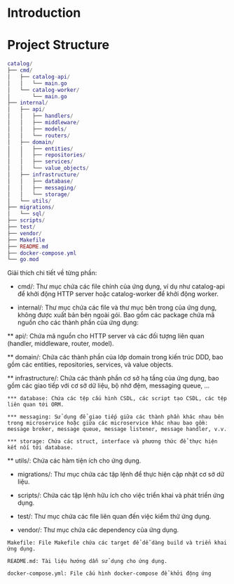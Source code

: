 # Introduction


# Project Structure
```lua
catalog/
├── cmd/
│   ├── catalog-api/
│   │   └── main.go
│   └── catalog-worker/
│       └── main.go
├── internal/
│   ├── api/
│   │   ├── handlers/
│   │   ├── middleware/
│   │   ├── models/
│   │   └── routers/
│   ├── domain/
│   │   ├── entities/
│   │   ├── repositories/
│   │   ├── services/
│   │   └── value_objects/
│   ├── infrastructure/
│   │   ├── database/
│   │   ├── messaging/
│   │   └── storage/
│   └── utils/
├── migrations/
│   └── sql/
├── scripts/
├── test/
├── vendor/
├── Makefile
├── README.md
├── docker-compose.yml
└── go.mod
```
Giải thích chi tiết về từng phần:

* cmd/: Thư mục chứa các file chính của ứng dụng, ví dụ như catalog-api để khởi động HTTP server hoặc catalog-worker để khởi động worker.

* internal/: Thư mục chứa các file và thư mục bên trong của ứng dụng, không được xuất bản bên ngoài gói. Bao gồm các package chứa mã nguồn cho các thành phần của ứng dụng:

** api/: Chứa mã nguồn cho HTTP server và các đối tượng liên quan (handler, middleware, router, model).

** domain/: Chứa các thành phần của lớp domain trong kiến trúc DDD, bao gồm các entities, repositories, services, và value objects.

** infrastructure/: Chứa các thành phần cơ sở hạ tầng của ứng dụng, bao gồm các giao tiếp với cơ sở dữ liệu, bộ nhớ đệm, messaging queue, ...

    *** database: Chứa các tệp cấu hình CSDL, các script tạo CSDL, các tệp liên quan tới ORM.

    *** messaging: Sử dụng để giao tiếp giữa các thành phần khác nhau bên trong microservice hoặc giữa các microservice khác nhau bao gồm: message broker, message queue, message listener, message handler, v.v.

    *** storage: Chứa các struct, interface và phương thức để thực hiện kết nối tới database.

** utils/: Chứa các hàm tiện ích cho ứng dụng.

*    migrations/: Thư mục chứa các tập lệnh để thực hiện cập nhật cơ sở dữ liệu.

*    scripts/: Chứa các tập lệnh hữu ích cho việc triển khai và phát triển ứng dụng.

*    test/: Thư mục chứa các file liên quan đến việc kiểm thử ứng dụng.

*    vendor/: Thư mục chứa các dependency của ứng dụng.

    Makefile: File Makefile chứa các target để dễ dàng build và triển khai ứng dụng.

    README.md: Tài liệu hướng dẫn sử dụng cho ứng dụng.

    docker-compose.yml: File cấu hình docker-compose để khởi động ứng
